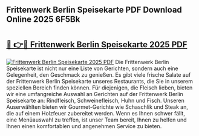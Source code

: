 ## Frittenwerk Berlin Speisekarte PDF Download Online 2025 6F5Bk

# <h2><a href="http://gcdeccl.nevu.top/?p=Frittenwerk+Berlin+Speisekarte">🔗 👉🔴 Frittenwerk Berlin Speisekarte 2025 PDF</a></h2>

[![Frittenwerk Berlin Speisekarte 2025 PDF](https://i.imgur.com/dBaPXMq.png)](http://gcdeccl.nevu.top/?p=Frittenwerk+Berlin+Speisekarte)
Die Frittenwerk Berlin Speisekarte ist nicht nur eine Liste von Gerichten, sondern auch eine Gelegenheit, den Geschmack zu genießen. Es gibt viele frische Salate auf der Frittenwerk Berlin Speisekarte unseres Restaurants, die Sie in unserem speziellen Bereich finden können. Für diejenigen, die Fleisch lieben, bieten wir eine umfangreiche Auswahl an Gerichten auf der Frittenwerk Berlin Speisekarte an: Rindfleisch, Schweinefleisch, Huhn und Fisch. Unseren Auserwählten bieten wir Gourmet-Gerichte wie Schaschlik und Steak an, die auf einem Holzfeuer zubereitet werden. Wenn es Ihnen schwer fällt, eine Menüauswahl zu treffen, ist unser Team bereit, Ihnen zu helfen und Ihnen einen komfortablen und angenehmen Service zu bieten.
